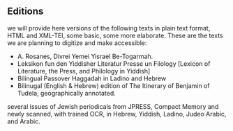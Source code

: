 
## Editions
we will provide here versions of the following texts in plain text format, HTML and XML-TEI, some basic, some more elaborate.
These are the texts we are planning to digitize and make accessible:
* A. Rosanes, Divrei Yemei Yisrael Be-Togarmah. 
* Leksikon fun den Yiddisher Literatur Presse un Filology [Lexicon of Literature, the Press, and Philology in Yiddish]
* Bilingual Passover Haggadah in Ladino and Hebrew
* Bilinugal (English & Hebrew) edition of The Itinerary of Benjamin of Tudela, geographically annotated.

several issues of Jewish periodicals from JPRESS, Compact Memory and newly scanned, with trained OCR, in Hebrew, Yiddish, Ladino, Judeo Arabic, and Arabic. 

